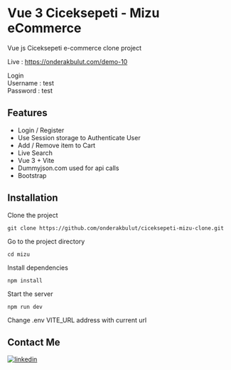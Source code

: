 # Vue 3 Ciceksepeti - Mizu eCommerce
Vue js Ciceksepeti e-commerce clone project

Live : <a href="https://onderakbulut.com/demo-10" target="_blank"> https://onderakbulut.com/demo-10</a>

Login \
Username : test \
Password : test

## Features

<ul>
  <li>Login / Register</li>
  <li>Use Session storage to Authenticate User</li>
  <li>Add / Remove item to Cart</li>
  <li>Live Search</li>
  <li>Vue 3 + Vite</li>
  <li>Dummyjson.com used for api calls</li>
  <li>Bootstrap</li>
</ul>

## Installation
Clone the project
```
git clone https://github.com/onderakbulut/ciceksepeti-mizu-clone.git
```
Go to the project directory
```
cd mizu
```
Install dependencies
```
npm install
```
Start the server
```
npm run dev
```
Change .env VITE_URL address with current url

## <g-emoji class="g-emoji" alias="wave" fallback-src="https://github.githubassets.com/images/icons/emoji/unicode/1f44b.png"></g-emoji> Contact Me

<a target="_blank" href="https://www.linkedin.com/in/%C3%B6nder-akbulut-04b101161/" rel="nofollow"><img src="https://camo.githubusercontent.com/10fcc3fc61bbf146537c4f6f5a59a340bd9d030a583f74cce7123bb1faba08b0/68747470733a2f2f696d672e736869656c64732e696f2f62616467652f6c696e6b6564696e2d3041363643323f7374796c653d666f722d7468652d6261646765266c6f676f3d6c696e6b6564696e266c6f676f436f6c6f723d7768697465" alt="linkedin" data-canonical-src="https://img.shields.io/badge/linkedin-0A66C2?style=for-the-badge&amp;logo=linkedin&amp;logoColor=white" style="max-width: 100%;"></a>
